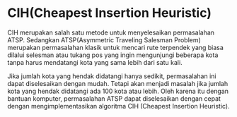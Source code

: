 # CIH(Cheapest Insertion Heuristic)

CIH merupakan salah satu metode untuk menyelesaikan permasalahan ATSP.
Sedangkan ATSP(Asymmetric Traveling Salesman Problem) merupakan permasalahan klasik untuk mencari rute terpendek yang biasa dilalui selesman atau tukang pos yang ingin mengunjungi beberapa kota tanpa harus mendatangi kota yang sama lebih dari satu kali.

Jika jumlah kota yang hendak didatangi hanya sedikit, permasalahan ini dapat diselesaikan dengan mudah. Tetapi akan menjadi masalah jika jumlah kota yang hendak didatangi ada 100 kota atau lebih. Oleh karena itu dengan bantuan komputer, permasalahan ATSP dapat diselesaikan dengan cepat dengan mengimplementasikan algoritma CIH (Cheapest Insertion Heuristic).
